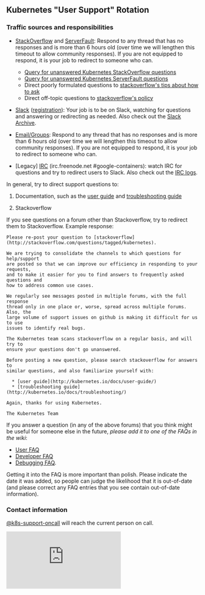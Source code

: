 ## Kubernetes "User Support" Rotation

### Traffic sources and responsibilities

* [StackOverflow](http://stackoverflow.com/questions/tagged/kubernetes) and
[ServerFault](http://serverfault.com/questions/tagged/google-kubernetes):
Respond to any thread that has no responses and is more than 6 hours old (over
time we will lengthen this timeout to allow community responses). If you are not
equipped to respond, it is your job to redirect to someone who can.

  * [Query for unanswered Kubernetes StackOverflow questions](http://stackoverflow.com/search?q=%5Bkubernetes%5D+answers%3A0)
  * [Query for unanswered Kubernetes ServerFault questions](http://serverfault.com/questions/tagged/google-kubernetes?sort=unanswered&pageSize=15)
  * Direct poorly formulated questions to [stackoverflow's tips about how to ask](http://stackoverflow.com/help/how-to-ask)
  * Direct off-topic questions to [stackoverflow's policy](http://stackoverflow.com/help/on-topic)

* [Slack](https://kubernetes.slack.com) ([registration](http://slack.k8s.io)):
Your job is to be on Slack, watching for questions and answering or redirecting
as needed. Also check out the [Slack Archive](http://kubernetes.slackarchive.io/).

* [Email/Groups](https://groups.google.com/forum/#!forum/google-containers):
Respond to any thread that has no responses and is more than 6 hours old (over
time we will lengthen this timeout to allow community responses). If you are not
equipped to respond, it is your job to redirect to someone who can.

* [Legacy] [IRC](irc://irc.freenode.net/#google-containers)
(irc.freenode.net #google-containers): watch IRC for questions and try to
redirect users to Slack. Also check out the
[IRC logs](https://botbot.me/freenode/google-containers/).

In general, try to direct support questions to:

1. Documentation, such as the [user guide](https://kubernetes.io/docs/user-guide/) and
[troubleshooting guide](http://kubernetes.io/docs/troubleshooting/)

2. Stackoverflow

If you see questions on a forum other than Stackoverflow, try to redirect them
to Stackoverflow. Example response:

```code
Please re-post your question to [stackoverflow]
(http://stackoverflow.com/questions/tagged/kubernetes).

We are trying to consolidate the channels to which questions for help/support
are posted so that we can improve our efficiency in responding to your requests,
and to make it easier for you to find answers to frequently asked questions and
how to address common use cases.

We regularly see messages posted in multiple forums, with the full response
thread only in one place or, worse, spread across multiple forums. Also, the
large volume of support issues on github is making it difficult for us to use
issues to identify real bugs.

The Kubernetes team scans stackoverflow on a regular basis, and will try to
ensure your questions don't go unanswered.

Before posting a new question, please search stackoverflow for answers to
similar questions, and also familiarize yourself with:

  * [user guide](http://kubernetes.io/docs/user-guide/)
  * [troubleshooting guide](http://kubernetes.io/docs/troubleshooting/)

Again, thanks for using Kubernetes.

The Kubernetes Team
```

If you answer a question (in any of the above forums) that you think might be
useful for someone else in the future, *please add it to one of the FAQs in the
wiki*:

* [User FAQ](https://github.com/kubernetes/kubernetes/wiki/User-FAQ)
* [Developer FAQ](https://github.com/kubernetes/kubernetes/wiki/Developer-FAQ)
* [Debugging FAQ](https://github.com/kubernetes/kubernetes/wiki/Debugging-FAQ).

Getting it into the FAQ is more important than polish. Please indicate the date
it was added, so people can judge the likelihood that it is out-of-date (and
please correct any FAQ entries that you see contain out-of-date information).

### Contact information

[@k8s-support-oncall](https://github.com/k8s-support-oncall) will reach the
current person on call.



<!-- BEGIN MUNGE: GENERATED_ANALYTICS -->
[![Analytics](https://kubernetes-site.appspot.com/UA-36037335-10/GitHub/docs/devel/on-call-user-support.md?pixel)]()
<!-- END MUNGE: GENERATED_ANALYTICS -->
